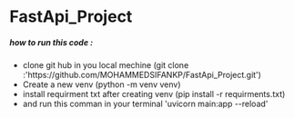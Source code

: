 # FastApi_Project


<h5>how to run this code :</h5>
<ul>
  <li>
    clone git hub in you local mechine (git clone :'https://github.com/MOHAMMEDSIFANKP/FastApi_Project.git')
  </li>
  <li>
    Create a new venv (python -m venv venv)
  <li>
    install requirment txt after creating venv (pip install -r requirments.txt)
  </li>
  <li>
    and run this comman in your terminal 'uvicorn main:app --reload'
  </li>
</ul>
